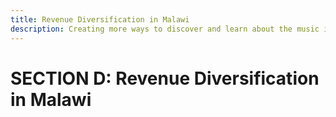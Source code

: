 ```yaml
---
title: Revenue Diversification in Malawi
description: Creating more ways to discover and learn about the music industry.
---
```


# SECTION D: Revenue Diversification in Malawi
